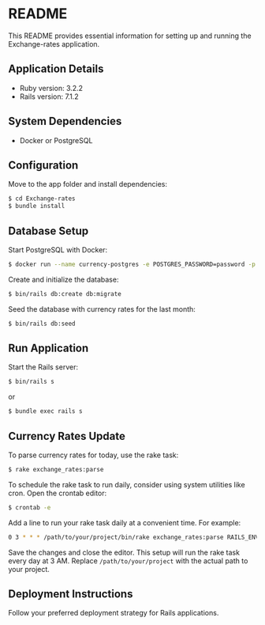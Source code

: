 # README

This README provides essential information for setting up and running the Exchange-rates application.

## Application Details

- Ruby version: 3.2.2
- Rails version: 7.1.2

## System Dependencies

- Docker or PostgreSQL

## Configuration

Move to the app folder and install dependencies:

```bash
$ cd Exchange-rates
$ bundle install
```

## Database Setup

Start PostgreSQL with Docker:

```bash
$ docker run --name currency-postgres -e POSTGRES_PASSWORD=password -p 127.0.0.1:5432:5432 -d postgres
```

Create and initialize the database:

```bash
$ bin/rails db:create db:migrate
```
Seed the database with currency rates for the last month:
```bash
$ bin/rails db:seed
```

## Run Application

Start the Rails server:

```bash
$ bin/rails s
```
or
```bash
$ bundle exec rails s
```

## Currency Rates Update

To parse currency rates for today, use the rake task:

```bash
$ rake exchange_rates:parse
```

To schedule the rake task to run daily, consider using system utilities like cron. Open the crontab editor:

```bash
$ crontab -e
```

Add a line to run your rake task daily at a convenient time. For example:

```bash
0 3 * * * /path/to/your/project/bin/rake exchange_rates:parse RAILS_ENV=production
```

Save the changes and close the editor. This setup will run the rake task every day at 3 AM. Replace `/path/to/your/project` with the actual path to your project.

## Deployment Instructions

Follow your preferred deployment strategy for Rails applications.
